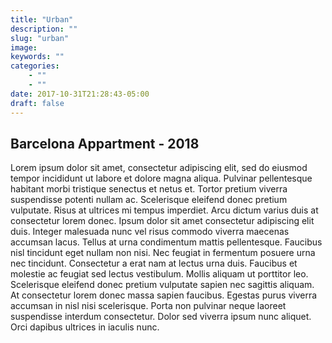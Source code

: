```yaml
---
title: "Urban"
description: ""
slug: "urban"
image: 
keywords: ""
categories: 
    - ""
    - ""
date: 2017-10-31T21:28:43-05:00
draft: false
---
```

<h2 id="content">Barcelona Appartment - 2018</h2>
    <p>Lorem ipsum dolor sit amet, consectetur adipiscing elit, sed do eiusmod tempor incididunt ut labore et dolore magna aliqua. Pulvinar pellentesque habitant morbi tristique senectus et netus et. Tortor pretium viverra suspendisse potenti nullam ac. Scelerisque eleifend donec pretium vulputate. Risus at ultrices mi tempus imperdiet. Arcu dictum varius duis at consectetur lorem donec. Ipsum dolor sit amet consectetur adipiscing elit duis. Integer malesuada nunc vel risus commodo viverra maecenas accumsan lacus. Tellus at urna condimentum mattis pellentesque. Faucibus nisl tincidunt eget nullam non nisi. Nec feugiat in fermentum posuere urna nec tincidunt. Consectetur a erat nam at lectus urna duis. Faucibus et molestie ac feugiat sed lectus vestibulum. Mollis aliquam ut porttitor leo. Scelerisque eleifend donec pretium vulputate sapien nec sagittis aliquam. At consectetur lorem donec massa sapien faucibus. Egestas purus viverra accumsan in nisl nisi scelerisque. Porta non pulvinar neque laoreet suspendisse interdum consectetur. Dolor sed viverra ipsum nunc aliquet. Orci dapibus ultrices in iaculis nunc.
</p>
    


